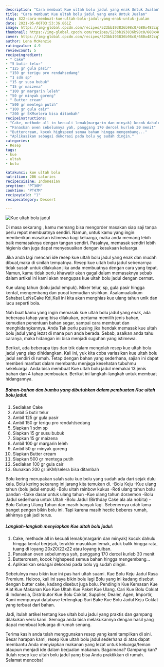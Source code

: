 ```yaml
---
description: "Cara membuat Kue ultah bolu jadul yang enak Untuk Jualan"
title: "Cara membuat Kue ultah bolu jadul yang enak Untuk Jualan"
slug: 822-cara-membuat-kue-ultah-bolu-jadul-yang-enak-untuk-jualan
date: 2021-05-06T03:53:36.861Z
image: https://img-global.cpcdn.com/recipes/523bb193836b98c0/680x482cq70/kue-ultah-bolu-jadul-foto-resep-utama.jpg
thumbnail: https://img-global.cpcdn.com/recipes/523bb193836b98c0/680x482cq70/kue-ultah-bolu-jadul-foto-resep-utama.jpg
cover: https://img-global.cpcdn.com/recipes/523bb193836b98c0/680x482cq70/kue-ultah-bolu-jadul-foto-resep-utama.jpg
author: Lena McKenzie
ratingvalue: 4.9
reviewcount: 5
recipeingredient:
- " Cake"
- "5 butir telur"
- "125 gr gula pasir"
- "150 gr terigu pro rendahsedang"
- "1 sdm sp"
- "15 gr susu bubuk"
- "15 gr maizena"
- "100 gr margarin leleh"
- "50 gr minyak goreng"
- " Butter cream"
- "500 gr mentega putih"
- "100 gr gula cair"
- "200 gr SKMselera bisa ditambah"
recipeinstructions:
- "Cake, methode all in kecuali lemak(margarin dan minyak) kocok dahulu hingga kental berjejak, terakhir masukkan lemak, aduk balik hingga rata, tuang di loyang 20x20/22x22 atau loyang tulban."
- "Panaskan oven sebelumnya yah, panggang 170 dercel kurleb 30 menit"
- "Buttercream, kocok highspeed semua bahan hingga mengembang..."
- "Aplikasikan sebagai dekorasi pada bolu yg sudah dingin."
categories:
- Resep
tags:
- kue
- ultah
- bolu

katakunci: kue ultah bolu 
nutrition: 206 calories
recipecuisine: Indonesian
preptime: "PT30M"
cooktime: "PT47M"
recipeyield: "1"
recipecategory: Dessert

---
```



![Kue ultah bolu jadul](https://img-global.cpcdn.com/recipes/523bb193836b98c0/680x482cq70/kue-ultah-bolu-jadul-foto-resep-utama.jpg)

Di masa  sekarang , kamu memang bisa mengorder masakan siap saji tanpa perlu repot membuatnya sendiri. Namun, untuk kamu yang ingin memberikan masakan istimewa bagi keluarga, maka anda memang lebih baik memasaknya dengan tangan sendiri. Pasalnya, memasak sendiri lebih higienis dan juga dapat menyesuaikan dengan kesukaan keluarga.

Jika anda lagi mencari ide resep kue ultah bolu jadul yang enak dan mudah dibuat,maka di sinilah tempatnya. Resep kue ultah bolu jadul  sebenarnya tidak susah untuk dilakukan jika anda membuatnya dengan cara yang tepat. Namun, kamu tidak perlu khawatir akan gagal dalam memasaknya 
sebab dalam artikel ini kami akan mengupas kue ultah bolu jadul dengan cermat.  

Kue ulang tahun (bolu jadul empuk). Mixer telur, sp, gula pasir hingga kental, mengembang dan pucat kemudian sisihkan. Asalamualaikum Sahabat LeNsCake Kdi,Kali ini kita akan menghias kue ulang tahun unik dan lucu seperti bola.

Nah buat kamu yang ingin memasak kue ultah bolu jadul yang enak, ada beberapa tahap yang bisa dilakukan, pertama memilih jenis bahan, kemudian penentuan bahan segar, sampai cara membuat dan menghidangkannya. Anda Tak perlu pusing jika hendak memasak kue ultah bolu jadul yang lezat di mana pun anda berada. Sebab, asalkan anda  tahu caranya, maka hidangan ini bisa menjadi suguhan yang istimewa.

Berikut, ada beberapa tips dan trik dalam mengolah resep kue ultah bolu jadul yang siap dihidangkan. Kali ini, yuk kita coba variasikan kue ultah bolu jadul sendiri di rumah. Tetap dengan bahan yang sederhana, sajian ini dapat memberi manfaat dalam membantu menjaga kesehatan tubuhmu sekeluarga. Anda bisa membuat Kue ultah bolu jadul memakai 13 jenis bahan dan 4 tahap pembuatan. Berikut ini langkah-langkah untuk membuat hidangannya.

<!--inarticleads1-->

##### Bahan-bahan dan bumbu yang dibutuhkan dalam pembuatan Kue ultah bolu jadul:

1. Sediakan  Cake
1. Ambil 5 butir telur
1. Ambil 125 gr gula pasir
1. Ambil 150 gr terigu pro rendah/sedang
1. Siapkan 1 sdm sp
1. Siapkan 15 gr susu bubuk
1. Siapkan 15 gr maizena
1. Ambil 100 gr margarin leleh
1. Ambil 50 gr minyak goreng
1. Siapkan  Butter cream
1. Siapkan 500 gr mentega putih
1. Sediakan 100 gr gula cair
1. Gunakan 200 gr SKM/selera bisa ditambah


Bolu kering merupakan salah satu kue bolu yang sudah ada dari sejak dulu kala. Bolu kering sekarang ini jarang kita temukan di. -Bolu Keju -Kue ulang tahun (bolu jadul empuk) -Bolu ultah rainbow kukus -Roti ulang tahun bolu pandan -Cake dasar untuk ulang tahun -Kue ulang tahun doraemon -Bolu Jadul sederhana untuk Ultah -Bolu Jadul (Birthday Cake ala ala nobita) -Bolu Gulung Ulang Tahun dan masih banyak lagi. Sebenernya udah lama banget pengen bikin bolu ini. Tapi karena masih hectic beberes rumah, akhirnya gak jadi terus. 

<!--inarticleads2-->

##### Langkah-langkah menyiapkan Kue ultah bolu jadul:

1. Cake, methode all in kecuali lemak(margarin dan minyak) kocok dahulu hingga kental berjejak, terakhir masukkan lemak, aduk balik hingga rata, tuang di loyang 20x20/22x22 atau loyang tulban.
1. Panaskan oven sebelumnya yah, panggang 170 dercel kurleb 30 menit
1. Buttercream, kocok highspeed semua bahan hingga mengembang...
1. Aplikasikan sebagai dekorasi pada bolu yg sudah dingin.


Sebetulnya mau bikin kue ini pas hari ultah suami. Kue Bolu Keju Jadul Rasa Premium. Helooo, kali ini saya bikin bolu lagi Bolu yang ini kadang disebut dengan butter cake, kadang disebut juga bolu. Pendingin Kue Kemasan Kue Alat Kue Makanan Kue Kue Ultah Kue Paket Kue Ulang. Cari Kue Bolu Coklat di Indonesia, Distributor Kue Bolu Coklat, Supplier, Dealer, Agen, Importir, Kami mempunyai database terlengkap Suri Bake Kue Bolu Jadul Keju Coklat yang terbuat dari bahan. 

Jadi, itulah artikel tentang  kue ultah bolu jadul  yang praktis dan gampang dilakukan versi kami. Semoga anda bisa melakukannya dengan hasil yang dapat membuat keluarga di rumah senang. 

Terima kasih anda telah menggunakan resep yang kami tampilkan di sini. Besar harapan kami, resep  Kue ultah bolu jadul sederhana di atas dapat membantu Anda menyiapkan makanan yang lezat untuk keluarga/teman ataupun menjadi ide dalam berjualan makanan. Bagaimana? Gampang kan? Itulah resep kue ultah bolu jadul yang bisa Anda praktikkan di rumah. Selamat mencoba!

